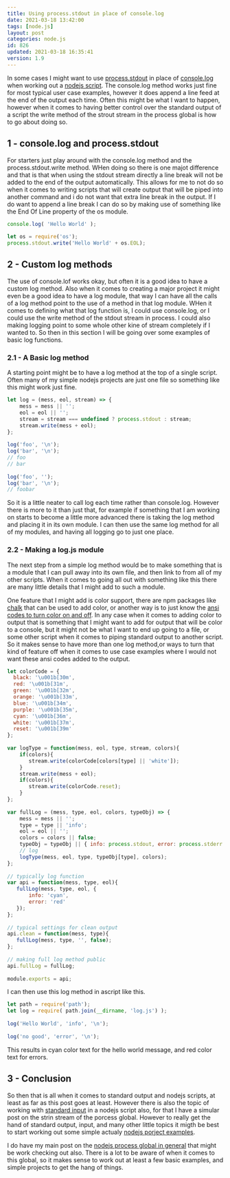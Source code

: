 ```yaml
---
title: Using process.stdout in place of console.log
date: 2021-03-18 13:42:00
tags: [node.js]
layout: post
categories: node.js
id: 826
updated: 2021-03-18 16:35:41
version: 1.9
---
```


In some cases I might want to use [process.stdout](https://nodejs.org/api/process.html#process_process_stdout) in place of [console.log](https://nodejs.org/api/console.html#console_console_log_data_args) when working out a [nodejs script](https://nodejs.org/en/). The console.log method works just fine for most typical user case examples, however it does append a line feed at the end of the output each time. Often this might be what I want to happen, however when it comes to having better control over the standard output of a script the write method of the strout stream in the process global is how to go about doing so.

<!-- more -->

## 1 - console.log and process.stdout

For starters just play around with the console.log method and the process.stdout.write method. WHen doing so there is one majot difference and that is that when using the stdout stream directly a line break will not be added to the end of the output automatically. This allows for me to not do so when it comes to writing scripts that will create output that will be piped into another command and i do not want that extra line break in the output. If I do want to append a line break I can do so by making use of something like the End Of Line property of the os module.

```js
console.log( 'Hello World' );
 
let os = require('os');
process.stdout.write('Hello World' + os.EOL);
```

## 2 - Custom log methods

The use of console.lof works okay, but often it is a good idea to have a custom log method. Also when it comes to creating a major project it might even be a good idea to have a log module, that way I can have all the calls of a log method point to the use of a method in that log module. WHen it comes to defining what that log function is, I could use console.log, or I could use the write method of the stdout stream in process. I could also making logging point to some whole other kine of stream completely if I wanted to. So then in this section I will be going over some examples of basic log functions.

### 2.1 - A Basic log method

A starting point might be to have a log method at the top of a single script. Often many of my simple nodejs projects are just one file so something like this might work just fine.

```js
let log = (mess, eol, stream) => {
    mess = mess || '';
    eol = eol || '';
    stream = stream === undefined ? process.stdout : stream;
    stream.write(mess + eol);
};
 
log('foo', '\n');
log('bar', '\n');
// foo
// bar
 
log('foo', '');
log('bar', '\n');
// foobar
```

So it is a little neater to call log each time rather than console.log. However there is more to it than just that, for example if something that I am working on starts to become a little more advanced there is taking the log method and placing it in its own module. I can then use the same log method for all of my modules, and having all logging go to just one place.

### 2.2 - Making a log.js module

The next step from a simple log method would be to make something that is a module that I can pull away into its own file, and then link to from all of my other scripts. When it comes to going all out with something like this there are many little details that I might add to such a module. 

One feature that I might add is color support, there are npm packages like [chalk](/2017/05/31/nodejs-chalk/) that can be used to add color, or another way is to just know the [ansi codes to turn color on and off](/2019/09/19/nodejs-ansi-escape-codes/). In any case when it comes to adding color to output that is something that I might want to add for output that will be color to a console, but it might not be what I want to end up going to a file, or some other script when it comes to piping standard output to another script. So it makes sense to have more than one log method,or ways to turn that kind of feature off when it comes to use case examples where I would not want these ansi codes added to the output.

```js
let colorCode = {
  black: '\u001b[30m',
  red: '\u001b[31m',
  green: '\u001b[32m',
  orange: '\u001b[33m',
  blue: '\u001b[34m',
  purple: '\u001b[35m',
  cyan: '\u001b[36m',
  white: '\u001b[37m',
  reset: '\u001b[39m'
};
 
var logType = function(mess, eol, type, stream, colors){
    if(colors){
       stream.write(colorCode[colors[type] || 'white']);
    }
    stream.write(mess + eol);
    if(colors){
       stream.write(colorCode.reset);
    }
};
 
var fullLog = (mess, type, eol, colors, typeObj) => {
    mess = mess || '';
    type = type || 'info';
    eol = eol || '';
    colors = colors || false;
    typeObj = typeObj || { info: process.stdout, error: process.stderr }
    // log
    logType(mess, eol, type, typeObj[type], colors);
};
 
// typically log function
var api = function(mess, type, eol){
   fullLog(mess, type, eol, {
       info: 'cyan',
       error: 'red'
   });
};
 
// typical settings for clean output
api.clean = function(mess, type){
   fullLog(mess, type, '', false);
};
 
// making full log method public
api.fullLog = fullLog;
 
module.exports = api;
```


I can then use this log method in ascript like this.

```js
let path = require('path');
let log = require( path.join(__dirname, 'log.js') );
 
log('Hello World', 'info', '\n');
 
log('no good', 'error', '\n');
```

This results in cyan color text for the hello world message, and red color text for errors.

## 3 - Conclusion

So then that is all when it comes to standard output and nodejs scripts, at least as far as this post goes at least. However there is also the topic of working with [standard input](/2019/07/09/nodejs-process-stdin/) in a nodejs script also, for that I have a simular post on the strin stream of the porcess global. However to really get the hand of standard output, input, and many other little topics it migth be best to start working out some simple actualy [nodejs porject examples](/2021/03/16/nodejs-example/). 

I do have my main post on the [nodejs process global in general](/2018/02/11/nodejs-process/) that might be work checking out also. There is a lot to be aware of when it comes to this global, so it makes sense to work out at least a few basic examples, and simple projects to get the hang of things.

